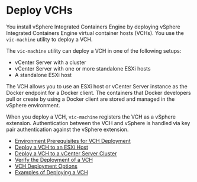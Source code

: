 # Deploy VCHs #

You install vSphere Integrated Containers Engine by deploying vSphere Integrated Containers Engine virtual container hosts (VCHs). You use the `vic-machine` utility to deploy a VCH. 

The `vic-machine` utility can deploy a VCH in one of the following setups: 
* vCenter Server with a cluster
* vCenter Server with one or more standalone ESXi hosts
* A standalone ESXi host

The VCH allows you to use an ESXi host or vCenter Server instance as the Docker endpoint for a Docker client. The containers that Docker developers pull or create by using a Docker client are stored and managed in the vSphere environment.

When you deploy a VCH, `vic-machine` registers the VCH as a vSphere extension. Authentication between the VCH and vSphere is handled via key pair authentication against the vSphere extension.

* [Environment Prerequisites for VCH Deployment](vic_installation_prereqs.md)
* [Deploy a VCH to an ESXi Host](deploy_vch_esxi.md)
* [Deploy a VCH to a vCenter Server Cluster](deploy_vch_vcenter.md)
* [Verify the Deployment of a VCH](verify_vch_deployment.md)
* [VCH Deployment Options](vch_installer_options.md)
* [Examples of Deploying a VCH](vch_installer_examples.md)